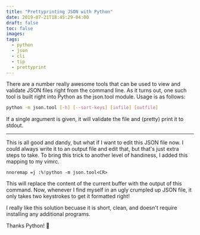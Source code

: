 ```yaml
---
title: "Prettyprinting JSON with Python"
date: 2019-07-21T18:45:29-04:00
draft: false
toc: false
images:
tags: 
  - python
  - json
  - cli
  - tip
  - prettyprint
---
```


There are a number really awesome tools that can be used to view and validate JSON
files right from the command line. As it turns out, one such tool is built right
into Python as the json.tool module. Usage is as follows:

```sh
python -m json.tool [-h] [--sort-keys] [infile] [outfile]
```

If a single argument is given, it will validate the file and (pretty) print it to stdout.

---

This is all good and dandy, but what if I want to edit this JSON file now. I
could always write it to an output file and edit that, but that's just extra
steps to take.
To bring this trick to another level of handiness, I added this mapping to
my vimrc.

```vim
nnoremap =j :%!python -m json.tool<CR>
```

This will replace the content of the current buffer with the output of
this command. Now, whenever I find myself in an ugly crumpled up JSON file,
it only takes two keystrokes to get it formatted right!

I really like this solution becuase it is short, clean, and doesn't require installing
any additional programs.

Thanks Python! :green_heart:
